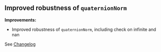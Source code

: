 ## Improved robustness of `quaternionNorm`

**Improvements:**
- Improved robustness of `quaternionNorm`, including check on infinite and nan

See [Changelog](Changelog.md)